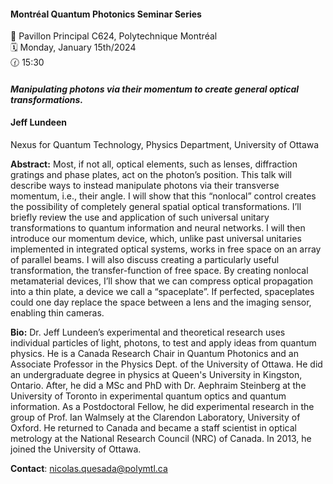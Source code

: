 
#### **Montréal Quantum Photonics Seminar Series**

📍 Pavillon Principal C624, Polytechnique Montréal <br>
🗓️ Monday, January 15th/2024 <br>
🕜 15:30 <br>

#### *Manipulating photons via their momentum to create general optical transformations.*
#### Jeff Lundeen
Nexus for Quantum Technology, Physics Department, University of Ottawa

**Abstract:** Most, if not all, optical elements, such as lenses, diffraction gratings and phase plates, act on the photon’s position. This talk will describe ways to instead manipulate photons via their transverse momentum, i.e., their angle. I will show that this “nonlocal” control creates the possibility of completely general spatial optical transformations. I’ll briefly review the use and application of such universal unitary transformations to quantum information and neural networks. I will then introduce our momentum device, which, unlike past universal unitaries implemented in integrated optical systems, works in free space on an array of parallel beams. I will also discuss creating a particularly useful transformation, the transfer-function of free space. By creating nonlocal metamaterial devices, I’ll show that we can compress optical propagation into a thin plate, a device we call a “spaceplate”. If perfected, spaceplates could one day replace the space between a lens and the imaging sensor, enabling thin cameras.

**Bio:** Dr. Jeff Lundeen’s experimental and theoretical research uses individual particles of light, photons, to test and apply ideas from quantum physics. He is a Canada Research Chair in Quantum Photonics and an Associate Professor in the Physics Dept. of the University of Ottawa. He did an undergraduate degree in physics at Queen's University in Kingston, Ontario. After, he did a MSc and PhD with Dr. Aephraim Steinberg at the University of Toronto in experimental quantum optics and quantum information. As a Postdoctoral Fellow, he did experimental research in the group of Prof. Ian Walmsely at the Clarendon Laboratory, University of Oxford. He returned to Canada and became a staff scientist in optical metrology at the National Research Council (NRC) of Canada. In 2013, he joined the University of Ottawa.

**Contact**: nicolas.quesada@polymtl.ca

